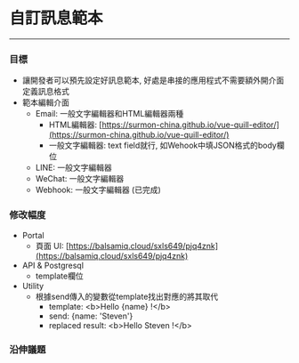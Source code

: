 # 自訂訊息範本

---

### 目標

* 讓開發者可以預先設定好訊息範本, 好處是串接的應用程式不需要額外開介面定義訊息格式
* 範本編輯介面
  * Email: 一般文字編輯器和HTML編輯器兩種
    * HTML編輯器: [https://surmon-china.github.io/vue-quill-editor/](https://surmon-china.github.io/vue-quill-editor/)
    * 一般文字編輯器: text field就行, 如Wehook中填JSON格式的body欄位
  * LINE: 一般文字編輯器
  * WeChat: 一般文字編輯器
  * Webhook: 一般文字編輯器 \(已完成\)

### 修改幅度

* Portal
  * 頁面 UI: [https://balsamiq.cloud/sxls649/pjq4znk](https://balsamiq.cloud/sxls649/pjq4znk)
* API & Postgresql
  * template欄位
* Utility
  * 根據send傳入的變數從template找出對應的將其取代
    * template: &lt;b&gt;Hello {name} !&lt;/b&gt;
    * send: {name: 'Steven'}
    * replaced result: &lt;b&gt;Hello Steven !&lt;/b&gt;

### 沿伸議題



